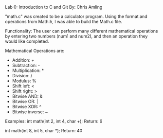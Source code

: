 Lab 0: Introduction to C and Git
By: Chris Amling

”math.c" was created to be a calculator program. Using the format and operations from Math.h, I was able to build the Math.c file.

Functionality:
The user can perform many different mathematical operations by entering two numbers (num1 and num2), and then an operation they would like completed. 

Mathematical Operations are:
* Addition: +
* Subtraction: -
* Multiplication: *
* Division: /
* Modulus: %
* Shift left: <
* Shift right: >
* Bitwise AND: &
* Bitwise OR: |
* Bitwise XOR: ^
* Bitwise inverse: ~

Examples:
int math(int 2, int 4, char +); Return: 6 

int math(int 8, int 5, char *); Return: 40

